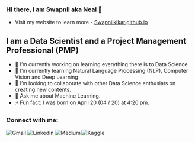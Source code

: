### Hi there, I am Swapnil aka Neal 👋

- Visit my website to learn more - [Swapnilklkar.github.io](swapnilklkar.github.io)


## I am a Data Scientist and a Project Management Professional (PMP)
- 🔭 I’m currently working on learning everything there is to Data Science.
- 🌱 I’m currently learning Natural Language Processing (NLP), Computer Vision and Deep Learning
- 👯 I’m looking to collaborate with other Data Science enthusiats on creating new contents.
- 💬 Ask me about Machine Learning.
- ⚡ Fun fact: I was born on April 20 (04 / 20) at 4:20 pm.


### Connect with me:

[<img align="left" alt="Gmail" src="https://github.com/swapnilklkar/Infographics/blob/main/Gmail.png" target="_blank" />](mailto:swapnilforcat@gmail.com)
[<img align="left" alt="LinkedIn" src="https://github.com/swapnilklkar/Infographics/blob/main/LinkedIn.png" target="_blank" />](https://www.linkedin.com/in/swapnilklkarpmp)
[<img align="left" alt="Medium" src="https://github.com/swapnilklkar/Infographics/blob/main/Medium.png" />](https://medium.com/@swapnilklkar)
[<img align="left" alt="Kaggle" src="https://github.com/swapnilklkar/Infographics/blob/main/Kaggle.png" target="_blank" />](https://kaggle.com/@swapnilforcat)


